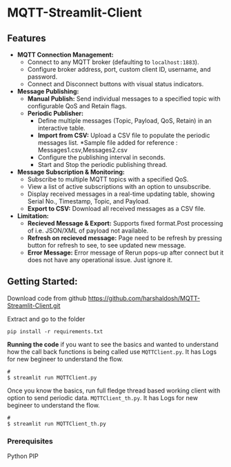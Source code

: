 # MQTT-Streamlit-Client



## Features

* **MQTT Connection Management:**
    * Connect to any MQTT broker (defaulting to `localhost:1883`).
    * Configure broker address, port, custom client ID, username, and password.
    * Connect and Disconnect buttons with visual status indicators.
* **Message Publishing:**
    * **Manual Publish:** Send individual messages to a specified topic with configurable QoS and Retain flags.
    * **Periodic Publisher:**
        * Define multiple messages (Topic, Payload, QoS, Retain) in an interactive table.
        * **Import from CSV:** Upload a CSV file to populate the periodic messages list. *Sample file added for reference : Messages1.csv,Messages2.csv
        * Configure the publishing interval in seconds.
        * Start and Stop the periodic publishing thread.
* **Message Subscription & Monitoring:**
    * Subscribe to multiple MQTT topics with a specified QoS.
    * View a list of active subscriptions with an option to unsubscribe.
    * Display received messages in a real-time updating table, showing Serial No., Timestamp, Topic, and Payload.
    * **Export to CSV:** Download all received messages as a CSV file.
* **Limitation:**
    * **Recieved Message & Export:** Supports fixed format.Post processing of i.e. JSON/XML of payload not available. 
    * **Refresh on recieved message:** Page need to be refresh by pressing button for refresh to see, to see updated new message.
    * **Error Message:** Error message of Rerun pops-up after connect but it does not have any operational issue. Just ignore it. 
     

## Getting Started:
Download code from github https://github.com/harshaldosh/MQTT-Streamlit-Client.git

Extract and go to the folder

```shell
pip install -r requirements.txt
```

**Running the code**
if you want to see the basics and wanted to understand how the call back functions is being called use `MQTTClient.py`. It has Logs for new begineer to understand the flow. 
```shell
# 
$ streamlit run MQTTClient.py
```

Once you know the basics, run full fledge thread based working client with option to send periodic data. `MQTTClient_th.py`. It has Logs for new begineer to understand the flow. 
```shell
# 
$ streamlit run MQTTClient_th.py
```

### Prerequisites
Python
PIP